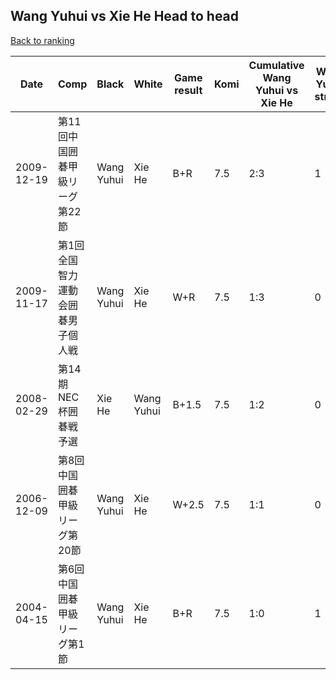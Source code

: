 ## Wang Yuhui vs Xie He Head to head

[Back to ranking](../../index.md)




| **Date** | **Comp** | **Black** | **White** | **Game result** | **Komi** | **Cumulative Wang Yuhui vs Xie He** | **Wang Yuhui streak** | **Xie He streak** | 
| --- | --- | --- | --- | --- | --- | --- | --- | --- |
| 2009-12-19 | 第11回中国囲碁甲級リーグ第22節 | Wang Yuhui | Xie He | B+R | 7.5 | 2:3 | 1 | 0 | 
| 2009-11-17 | 第1回全国智力運動会囲碁男子個人戦 | Wang Yuhui | Xie He | W+R | 7.5 | 1:3 | 0 | 3 | 
| 2008-02-29 | 第14期NEC杯囲碁戦予選 | Xie He | Wang Yuhui | B+1.5 | 7.5 | 1:2 | 0 | 2 | 
| 2006-12-09 | 第8回中国囲碁甲級リーグ第20節 | Wang Yuhui | Xie He | W+2.5 | 7.5 | 1:1 | 0 | 1 | 
| 2004-04-15 | 第6回中国囲碁甲級リーグ第1節 | Wang Yuhui | Xie He | B+R | 7.5 | 1:0 | 1 | 0 |




